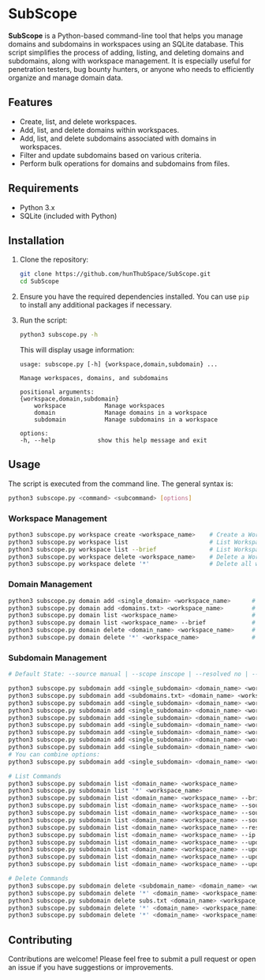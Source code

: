 # SubScope

**SubScope** is a Python-based command-line tool that helps you manage domains and subdomains in workspaces using an SQLite database. This script simplifies the process of adding, listing, and deleting domains and subdomains, along with workspace management. It is especially useful for penetration testers, bug bounty hunters, or anyone who needs to efficiently organize and manage domain data.

## Features

- Create, list, and delete workspaces.
- Add, list, and delete domains within workspaces.
- Add, list, and delete subdomains associated with domains in workspaces.
- Filter and update subdomains based on various criteria.
- Perform bulk operations for domains and subdomains from files.

## Requirements

- Python 3.x
- SQLite (included with Python)

## Installation

1. Clone the repository:

   ```bash
   git clone https://github.com/hunThubSpace/SubScope.git
   cd SubScope
   ```

2. Ensure you have the required dependencies installed. You can use `pip` to install any additional packages if necessary.

3. Run the script:

    ```bash
    python3 subscope.py -h
    ```

    This will display usage information:

    ```
    usage: subscope.py [-h] {workspace,domain,subdomain} ...
    
    Manage workspaces, domains, and subdomains
    
    positional arguments:
    {workspace,domain,subdomain}
        workspace           Manage workspaces
        domain              Manage domains in a workspace
        subdomain           Manage subdomains in a workspace
    
    options:
    -h, --help            show this help message and exit
    ```

## Usage

The script is executed from the command line. The general syntax is:

```bash
python3 subscope.py <command> <subcommand> [options]
```

### Workspace Management

```bash
python3 subscope.py workspace create <workspace_name>    # Create a Workspace (e.g., tesla, hackerone)
python3 subscope.py workspace list                       # List Workspaces | JSON with workspace_name and create_at timestamp
python3 subscope.py workspace list --brief               # List Workspaces | TXT, Only display the workspace names
python3 subscope.py workspace delete <workspace_name>    # Delete a Workspace
python3 subscope.py workspace delete '*'                 # Delete all workspaces (Flush Database)
```

### Domain Management

```bash
python3 subscope.py domain add <single_domain> <workspace_name>      # Add a single domain to a Workspace (e.g., tesla.com)
python3 subscope.py domain add <domains.txt> <workspace_name>        # Add bulk domains via file to a Workspace (each domain in a separate line)
python3 subscope.py domain list <workspace_name>                     # List Domains in a Workspace | JSON with domain_name and create_at timestamp
python3 subscope.py domain list <workspace_name> --brief             # List Domains in a Workspace | TXT, Only display the domain names
python3 subscope.py domain delete <domain_name> <workspace_name>     # Delete a Domain from a Workspace
python3 subscope.py domain delete '*' <workspace_name>               # Delete all Domains from a Workspace
```

### Subdomain Management

```bash
# Default State: --source manual | --scope inscope | --resolved no | --ip none | --cdn no | --cdn_name none

python3 subscope.py subdomain add <single_subdomain> <domain_name> <workspace_name>   # Add a Subdomain to a Domain (Default State)
python3 subscope.py subdomain add <subdomains.txt> <domain_name> <workspace_name>     # Add bulk subdomains via file to a domain (Default State)
python3 subscope.py subdomain add <single_subdomain> <domain_name> <workspace_name> --source <source>                # Add a subdomain with a source (e.g., crtsh, subfinder)
python3 subscope.py subdomain add <single_subdomain> <domain_name> <workspace_name> --source <source1 source2>       # Add a subdomain with multiple sources (space-separated)
python3 subscope.py subdomain add <single_subdomain> <domain_name> <workspace_name> --scope <inscope|outscope>       # Add a subdomain with a scope
python3 subscope.py subdomain add <single_subdomain> <domain_name> <workspace_name> --resolved <yes|no>              # Add a subdomain with a resolved status
python3 subscope.py subdomain add <single_subdomain> <domain_name> <workspace_name> --ip <IP_Address>                # Add a subdomain with an IP address
python3 subscope.py subdomain add <single_subdomain> <domain_name> <workspace_name> --cdn <yes|no>                   # Add a subdomain with a CDN status
python3 subscope.py subdomain add <single_subdomain> <domain_name> <workspace_name> --cdn_name <CDN_Name>            # Add a subdomain with a CDN name (e.g., CloudFlare)
# You can combine options:
python3 subscope.py subdomain add <single_subdomain> <domain_name> <workspace_name> --source dns4char --resolved yes --ip 10.34.110.54           # You can use all options

# List Commands
python3 subscope.py subdomain list <domain_name> <workspace_name>                                                  # List Subdomains of a Domain | JSON
python3 subscope.py subdomain list '*' <workspace_name>                                                            # List all Subdomains in a Workspace | JSON
python3 subscope.py subdomain list <domain_name> <workspace_name> --brief                                          # List Subdomains of a Domain | TXT, Only display the subdomains
python3 subscope.py subdomain list <domain_name> <workspace_name> --source crtsh                                   # List Subdomains of a Domain for crtsh source | JSON
python3 subscope.py subdomain list <domain_name> <workspace_name> --source crtsh --source-only                     # List Subdomains of a Domain for crtsh source (exclusively) | JSON
python3 subscope.py subdomain list <domain_name> <workspace_name> --source crtsh --source-only --brief             # List Subdomains of a Domain for crtsh source (exclusively) | TXT
python3 subscope.py subdomain list <domain_name> <workspace_name> --resolved yes --cdn_name akamai                 # List resolved subdomains of a Domain with akamai CDN | JSON
python3 subscope.py subdomain list <domain_name> <workspace_name> --ip 10.2.1.4                                    # List resolved subdomains of a Domain with 10.2.1.4 in IP | JSON
python3 subscope.py subdomain list <domain_name> <workspace_name> --update_time 2024                               # List subdomains of a Domain updated in year 2024 | JSON
python3 subscope.py subdomain list <domain_name> <workspace_name> --update_time 2024-09                            # List subdomains of a Domain updated from 2024-09-00-00:00:00 to 2024-12-31-23:59:59 | JSON
python3 subscope.py subdomain list <domain_name> <workspace_name> --update_time 2024-09-10-12                      # List subdomains of a Domain updated from 2024-09-10-12:00:00 to 2024-09-10-12:59:59 | JSON
python3 subscope.py subdomain list <domain_name> <workspace_name> --update_time 2024-09-10,2024-12-10              # List subdomains of a Domain updated from 2024-09-10-00:00:00 to 2024-09-12-23:59:59 | JSON

# Delete Commands
python3 subscope.py subdomain delete <subdomain_name> <domain_name> <workspace_name>              # Delete a subdomain
python3 subscope.py subdomain delete '*' <domain_name> <workspace_name>                           # Delete all subdomains of a domain
python3 subscope.py subdomain delete subs.txt <domain_name> <workspace_name>                      # Delete subdomains of a domain from a file
python3 subscope.py subdomain delete '*' <domain_name> <workspace_name> --scope outscope          # Delete all outscope subdomains of a domain
python3 subscope.py subdomain delete '*' <domain_name> <workspace_name> --resolved no             # Delete all unresolved subdomains of a domain
```

## Contributing

Contributions are welcome! Please feel free to submit a pull request or open an issue if you have suggestions or improvements.
